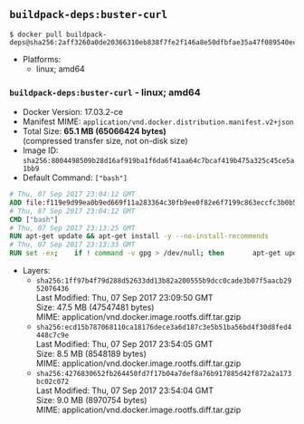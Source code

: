 ## `buildpack-deps:buster-curl`

```console
$ docker pull buildpack-deps@sha256:2aff3260a0de20366310eb838f7fe2f146a8e50dfbfae35a47f089540ec16518
```

-	Platforms:
	-	linux; amd64

### `buildpack-deps:buster-curl` - linux; amd64

-	Docker Version: 17.03.2-ce
-	Manifest MIME: `application/vnd.docker.distribution.manifest.v2+json`
-	Total Size: **65.1 MB (65066424 bytes)**  
	(compressed transfer size, not on-disk size)
-	Image ID: `sha256:8004498509b28d16af919ba1f6da6f41aa64c7bcaf419b475a325c45ce5a1bb9`
-	Default Command: `["bash"]`

```dockerfile
# Thu, 07 Sep 2017 23:04:12 GMT
ADD file:f119e9d99ea0b9ed669f11a283364c30fb9ee0f82e6f7199c863eccfc3b0b56f in / 
# Thu, 07 Sep 2017 23:04:12 GMT
CMD ["bash"]
# Thu, 07 Sep 2017 23:13:25 GMT
RUN apt-get update && apt-get install -y --no-install-recommends 		ca-certificates 		curl 		wget 	&& rm -rf /var/lib/apt/lists/*
# Thu, 07 Sep 2017 23:13:33 GMT
RUN set -ex; 	if ! command -v gpg > /dev/null; then 		apt-get update; 		apt-get install -y --no-install-recommends 			gnupg2 			dirmngr 		; 		rm -rf /var/lib/apt/lists/*; 	fi
```

-	Layers:
	-	`sha256:1ff97b4f79d288d52633dd13b82a200555b9dcc0cade3b07f5aacb2952076436`  
		Last Modified: Thu, 07 Sep 2017 23:09:50 GMT  
		Size: 47.5 MB (47547481 bytes)  
		MIME: application/vnd.docker.image.rootfs.diff.tar.gzip
	-	`sha256:ecd15b787068110ca18176dece3a6d187c3e5b51ba56bd4f30d8fed4448c7c9e`  
		Last Modified: Thu, 07 Sep 2017 23:54:05 GMT  
		Size: 8.5 MB (8548189 bytes)  
		MIME: application/vnd.docker.image.rootfs.diff.tar.gzip
	-	`sha256:4276830652fb264450fd7f17b04a7def8a76b917885d42f872a2a173bc02c072`  
		Last Modified: Thu, 07 Sep 2017 23:54:04 GMT  
		Size: 9.0 MB (8970754 bytes)  
		MIME: application/vnd.docker.image.rootfs.diff.tar.gzip
